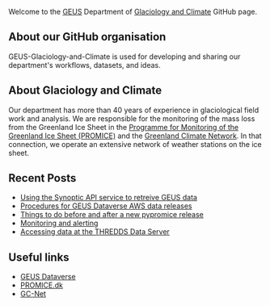 Welcome to the [GEUS](http://GEUS.dk) Department of [Glaciology and Climate](https://www.geus.dk/natur-og-klima/indlandsisen) GitHub page.

## About our GitHub organisation

GEUS-Glaciology-and-Climate is used for developing and sharing our department's workflows, datasets, and ideas.

## About Glaciology and Climate

Our department has more than 40 years of experience in glaciological field work and analysis. We are responsible for the monitoring of the mass loss from the Greenland Ice Sheet in the [Programme for Monitoring of the Greenland Ice Sheet (PROMICE)](https://promice.dk/) and the [Greenland Climate Network]([http://cires1.colorado.edu/steffen/gcnet/). In that connection, we operate an extensive network of weather stations on the ice sheet.

## Recent Posts
<!-- BLOG-POST-LIST:START -->
- [Using the Synoptic API service to retreive GEUS data](https://geus-glaciology-and-climate.github.io/guides/using-synoptic-api/)
- [Procedures for GEUS Dataverse AWS data releases](https://geus-glaciology-and-climate.github.io/guides/aws-dataverse-release-checklist/)
- [Things to do before and after a new pypromice release](https://geus-glaciology-and-climate.github.io/guides/pypromice-release-checklist/)
- [Monitoring and alerting](https://geus-glaciology-and-climate.github.io/guides/monitoring-and-alerting/)
- [Accessing data at the THREDDS Data Server](https://geus-glaciology-and-climate.github.io/guides/accessing-data-at-thredds/)
<!-- BLOG-POST-LIST:END -->

## Useful links
- [GEUS Dataverse](https://dataverse.geus.dk/)
- [PROMICE.dk](https://promice.dk/)
- [GC-Net](http://cires1.colorado.edu/steffen/gcnet/)
